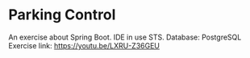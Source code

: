 # Parking Control

An exercise about Spring Boot.
IDE in use STS.
Database: PostgreSQL
Exercise link: https://youtu.be/LXRU-Z36GEU
